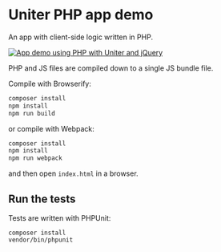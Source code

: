 Uniter PHP app demo
===================

An app with client-side logic written in PHP.

[
![App demo using PHP with Uniter and jQuery](https://uniter.github.io/uniter-jquery/img/app_demo.gif)
](https://uniter.github.io/uniter-jquery/)

PHP and JS files are compiled down to a single JS bundle file.

Compile with Browserify:

```javascript
composer install
npm install
npm run build
```

or compile with Webpack:

```javascript
composer install
npm install
npm run webpack
```

and then open `index.html` in a browser.

Run the tests
-------------

Tests are written with PHPUnit:

```shell
composer install
vendor/bin/phpunit
```
